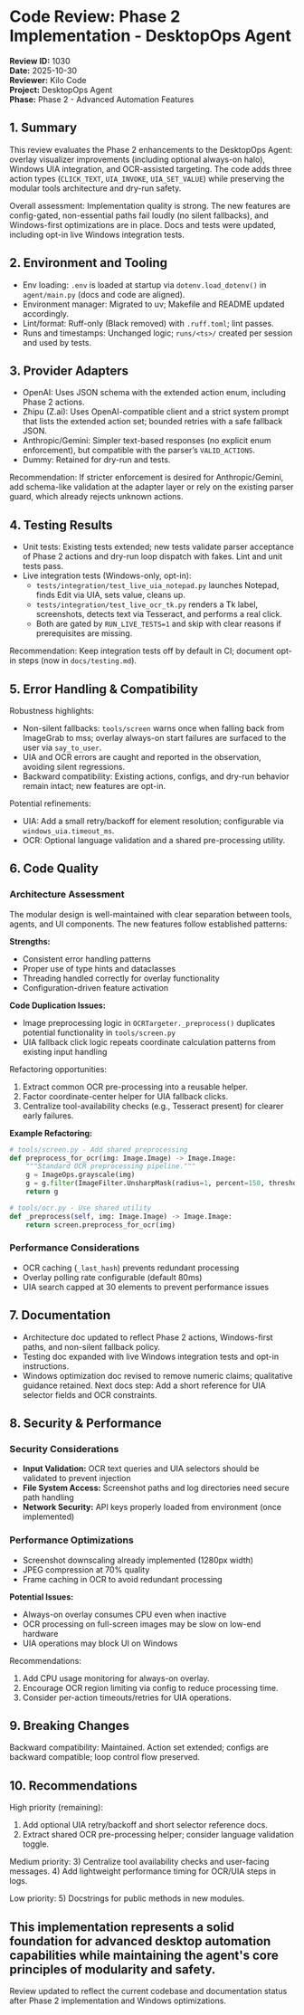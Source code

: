 # Code Review: Phase 2 Implementation - DesktopOps Agent

**Review ID:** 1030  
**Date:** 2025-10-30  
**Reviewer:** Kilo Code  
**Project:** DesktopOps Agent  
**Phase:** Phase 2 - Advanced Automation Features  

## 1. Summary

This review evaluates the Phase 2 enhancements to the DesktopOps Agent: overlay visualizer improvements (including optional always-on halo), Windows UIA integration, and OCR-assisted targeting. The code adds three action types (`CLICK_TEXT`, `UIA_INVOKE`, `UIA_SET_VALUE`) while preserving the modular tools architecture and dry-run safety.

Overall assessment: Implementation quality is strong. The new features are config-gated, non-essential paths fail loudly (no silent fallbacks), and Windows-first optimizations are in place. Docs and tests were updated, including opt-in live Windows integration tests.

## 2. Environment and Tooling

- Env loading: `.env` is loaded at startup via `dotenv.load_dotenv()` in `agent/main.py` (docs and code are aligned).
- Environment manager: Migrated to uv; Makefile and README updated accordingly.
- Lint/format: Ruff-only (Black removed) with `.ruff.toml`; lint passes.
- Runs and timestamps: Unchanged logic; `runs/<ts>/` created per session and used by tests.

## 3. Provider Adapters

- OpenAI: Uses JSON schema with the extended action enum, including Phase 2 actions.
- Zhipu (Z.ai): Uses OpenAI-compatible client and a strict system prompt that lists the extended action set; bounded retries with a safe fallback JSON.
- Anthropic/Gemini: Simpler text-based responses (no explicit enum enforcement), but compatible with the parser’s `VALID_ACTIONS`.
- Dummy: Retained for dry-run and tests.

Recommendation: If stricter enforcement is desired for Anthropic/Gemini, add schema-like validation at the adapter layer or rely on the existing parser guard, which already rejects unknown actions.

## 4. Testing Results

- Unit tests: Existing tests extended; new tests validate parser acceptance of Phase 2 actions and dry-run loop dispatch with fakes. Lint and unit tests pass.
- Live integration tests (Windows-only, opt-in):
    - `tests/integration/test_live_uia_notepad.py` launches Notepad, finds Edit via UIA, sets value, cleans up.
    - `tests/integration/test_live_ocr_tk.py` renders a Tk label, screenshots, detects text via Tesseract, and performs a real click.
    - Both are gated by `RUN_LIVE_TESTS=1` and skip with clear reasons if prerequisites are missing.

Recommendation: Keep integration tests off by default in CI; document opt-in steps (now in `docs/testing.md`).

## 5. Error Handling & Compatibility

Robustness highlights:
- Non-silent fallbacks: `tools/screen` warns once when falling back from ImageGrab to mss; overlay always-on start failures are surfaced to the user via `say_to_user`.
- UIA and OCR errors are caught and reported in the observation, avoiding silent regressions.
- Backward compatibility: Existing actions, configs, and dry-run behavior remain intact; new features are opt-in.

Potential refinements:
- UIA: Add a small retry/backoff for element resolution; configurable via `windows_uia.timeout_ms`.
- OCR: Optional language validation and a shared pre-processing utility.

## 6. Code Quality

### Architecture Assessment
The modular design is well-maintained with clear separation between tools, agents, and UI components. The new features follow established patterns:

**Strengths:**
- Consistent error handling patterns
- Proper use of type hints and dataclasses
- Threading handled correctly for overlay functionality
- Configuration-driven feature activation

**Code Duplication Issues:**
- Image preprocessing logic in `OCRTargeter._preprocess()` duplicates potential functionality in `tools/screen.py`
- UIA fallback click logic repeats coordinate calculation patterns from existing input handling

Refactoring opportunities:
1) Extract common OCR pre-processing into a reusable helper.
2) Factor coordinate-center helper for UIA fallback clicks.
3) Centralize tool-availability checks (e.g., Tesseract present) for clearer early failures.

**Example Refactoring:**
```python
# tools/screen.py - Add shared preprocessing
def preprocess_for_ocr(img: Image.Image) -> Image.Image:
    """Standard OCR preprocessing pipeline."""
    g = ImageOps.grayscale(img)
    g = g.filter(ImageFilter.UnsharpMask(radius=1, percent=150, threshold=3))
    return g

# tools/ocr.py - Use shared utility
def _preprocess(self, img: Image.Image) -> Image.Image:
    return screen.preprocess_for_ocr(img)
```

### Performance Considerations
- OCR caching (`_last_hash`) prevents redundant processing
- Overlay polling rate configurable (default 80ms)
- UIA search capped at 30 elements to prevent performance issues

## 7. Documentation

- Architecture doc updated to reflect Phase 2 actions, Windows-first paths, and non-silent fallback policy.
- Testing doc expanded with live Windows integration tests and opt-in instructions.
- Windows optimization doc revised to remove numeric claims; qualitative guidance retained.
Next docs step: Add a short reference for UIA selector fields and OCR constraints.

## 8. Security & Performance

### Security Considerations
- **Input Validation:** OCR text queries and UIA selectors should be validated to prevent injection
- **File System Access:** Screenshot paths and log directories need secure path handling
- **Network Security:** API keys properly loaded from environment (once implemented)

### Performance Optimizations
- Screenshot downscaling already implemented (1280px width)
- JPEG compression at 70% quality
- Frame caching in OCR to avoid redundant processing

**Potential Issues:**
- Always-on overlay consumes CPU even when inactive
- OCR processing on full-screen images may be slow on low-end hardware
- UIA operations may block UI on Windows

Recommendations:
1) Add CPU usage monitoring for always-on overlay.
2) Encourage OCR region limiting via config to reduce processing time.
3) Consider per-action timeouts/retries for UIA operations.

## 9. Breaking Changes

Backward compatibility: Maintained. Action set extended; configs are backward compatible; loop control flow preserved.

## 10. Recommendations

High priority (remaining):
1) Add optional UIA retry/backoff and short selector reference docs.
2) Extract shared OCR pre-processing helper; consider language validation toggle.

Medium priority:
3) Centralize tool availability checks and user-facing messages.
4) Add lightweight performance timing for OCR/UIA steps in logs.

Low priority:
5) Docstrings for public methods in new modules.

This implementation represents a solid foundation for advanced desktop automation capabilities while maintaining the agent's core principles of modularity and safety.
---

Review updated to reflect the current codebase and documentation status after Phase 2 implementation and Windows optimizations.